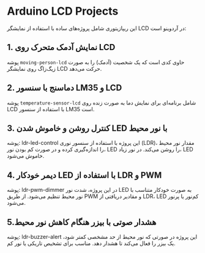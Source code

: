 # Arduino LCD Projects

این ریپازیتوری شامل پروژه‌های ساده با استفاده از نمایشگر LCD در آردوینو است:

## 1. نمایش آدمک متحرک روی LCD

پوشه `moving-person-lcd` حاوی کدی است که یک شخصیت (آدمک) را به صورت زیگ‌زاگ روی نمایشگر LCD حرکت می‌دهد.

## 2. دماسنج با سنسور LM35 و LCD

پوشه `temperature-sensor-lcd` شامل برنامه‌ای برای نمایش دما به صورت زنده روی LCD با استفاده از سنسور LM35 است.


## 3. کنترل روشن و خاموش شدن LED با نور محیط

پوشه: ldr-led-control
این پروژه با استفاده از سنسور نوری (LDR)، مقدار نور محیط را اندازه‌گیری کرده و در صورت کم بودن نور، LED را روشن می‌کند. در نور زیاد، LED خاموش می‌شود.


## 4. دیمر خودکار LED با استفاده از LDR و PWM

پوشه: ldr-pwm-dimmer
در این پروژه، شدت نور LED به صورت خودکار متناسب با نور محیط تنظیم می‌شود. از طریق PWM و مقادیر دریافتی از LDR، LED کم‌نور یا پرنور می‌شود.


## 5.هشدار صوتی با بیزر هنگام کاهش نور محیط

پوشه: ldr-buzzer-alert
این پروژه در صورتی که نور محیط از حد مشخصی کمتر شود، یک بیزر را فعال می‌کند تا هشدار دهد. مناسب برای تشخیص تاریکی یا نور کم.



